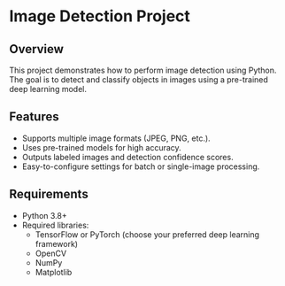 # Image Detection Project

## Overview
This project demonstrates how to perform image detection using Python. The goal is to detect and classify objects in images using a pre-trained deep learning model.

## Features
- Supports multiple image formats (JPEG, PNG, etc.).
- Uses pre-trained models for high accuracy.
- Outputs labeled images and detection confidence scores.
- Easy-to-configure settings for batch or single-image processing.

## Requirements
- Python 3.8+
- Required libraries:
  - TensorFlow or PyTorch (choose your preferred deep learning framework)
  - OpenCV
  - NumPy
  - Matplotlib
